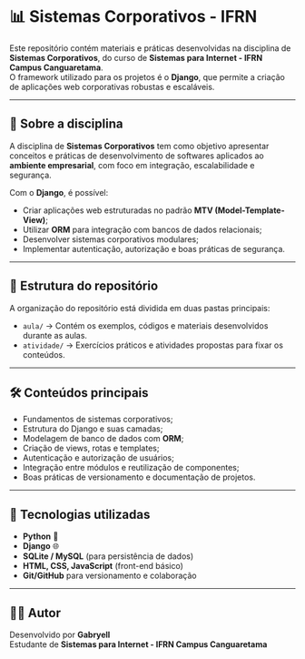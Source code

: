 # 📊 Sistemas Corporativos - IFRN

Este repositório contém materiais e práticas desenvolvidas na disciplina de **Sistemas Corporativos**, do curso de **Sistemas para Internet - IFRN Campus Canguaretama**.  
O framework utilizado para os projetos é o **Django**, que permite a criação de aplicações web corporativas robustas e escaláveis.

---

## 📖 Sobre a disciplina
A disciplina de **Sistemas Corporativos** tem como objetivo apresentar conceitos e práticas de desenvolvimento de softwares aplicados ao **ambiente empresarial**, com foco em integração, escalabilidade e segurança.  

Com o **Django**, é possível:
- Criar aplicações web estruturadas no padrão **MTV (Model-Template-View)**;  
- Utilizar **ORM** para integração com bancos de dados relacionais;  
- Desenvolver sistemas corporativos modulares;  
- Implementar autenticação, autorização e boas práticas de segurança.  

---

## 📂 Estrutura do repositório
A organização do repositório está dividida em duas pastas principais:  

- `aula/` → Contém os exemplos, códigos e materiais desenvolvidos durante as aulas.  
- `atividade/` → Exercícios práticos e atividades propostas para fixar os conteúdos.  

---

## 🛠 Conteúdos principais
- Fundamentos de sistemas corporativos;  
- Estrutura do Django e suas camadas;  
- Modelagem de banco de dados com **ORM**;  
- Criação de views, rotas e templates;  
- Autenticação e autorização de usuários;  
- Integração entre módulos e reutilização de componentes;  
- Boas práticas de versionamento e documentação de projetos.  

---

## 🚀 Tecnologias utilizadas
- **Python** 🐍  
- **Django** 🌐  
- **SQLite / MySQL** (para persistência de dados)  
- **HTML, CSS, JavaScript** (front-end básico)  
- **Git/GitHub** para versionamento e colaboração  

---

## 👨‍💻 Autor
Desenvolvido por **Gabryell**  
Estudante de **Sistemas para Internet - IFRN Campus Canguaretama**
